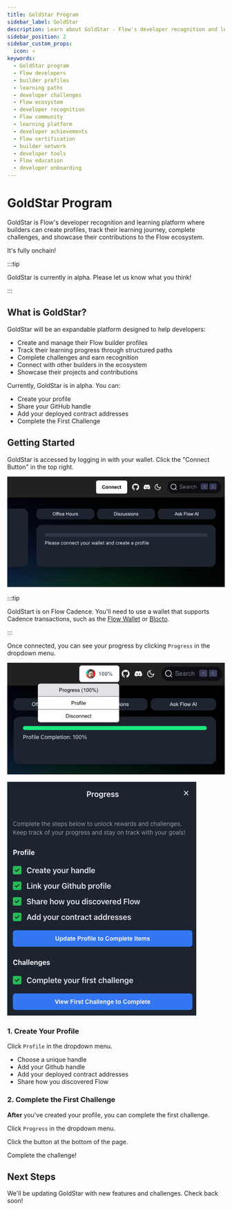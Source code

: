 ```yaml
---
title: GoldStar Program
sidebar_label: GoldStar
description: Learn about GoldStar - Flow's developer recognition and learning platform. Create your builder profile, track your learning journey, showcase your projects, and connect with the Flow ecosystem.
sidebar_position: 2
sidebar_custom_props:
  icon: ⭐
keywords:
  - GoldStar program
  - Flow developers
  - builder profiles
  - learning paths
  - developer challenges
  - Flow ecosystem
  - developer recognition
  - Flow community
  - learning platform
  - developer achievements
  - Flow certification
  - builder network
  - developer tools
  - Flow education
  - developer onboarding
---
```


# GoldStar Program

GoldStar is Flow's developer recognition and learning platform where builders can create profiles, track their learning journey, complete challenges, and showcase their contributions to the Flow ecosystem.

It's fully onchain!

:::tip

GoldStar is currently in alpha. Please let us know what you think!

:::

## What is GoldStar?

GoldStar will be an expandable platform designed to help developers:

- Create and manage their Flow builder profiles
- Track their learning progress through structured paths
- Complete challenges and earn recognition
- Connect with other builders in the ecosystem
- Showcase their projects and contributions

Currently, GoldStar is in alpha. You can:

- Create your profile
- Share your GitHub handle
- Add your deployed contract addresses
- Complete the First Challenge

## Getting Started

GoldStar is accessed by logging in with your wallet. Click the "Connect Button" in the top right.

![GoldStar Connect](goldstar-connect.png)

:::tip

GoldStart is on Flow Cadence. You'll need to use a wallet that supports Cadence transactions, such as the [Flow Wallet] or [Blocto].

:::

Once connected, you can see your progress by clicking `Progress` in the dropdown menu.

![Progress](progress.png)

![GoldStar Progress](goldstar-progress.png)

### 1. Create Your Profile

Click `Profile` in the dropdown menu.

- Choose a unique handle
- Add your Github handle
- Add your deployed contract addresses
- Share how you discovered Flow

### 2. Complete the First Challenge

**After** you've created your profile, you can complete the first challenge.

Click `Progress` in the dropdown menu.

Click the button at the bottom of the page.

Complete the challenge!

## Next Steps

We'll be updating GoldStar with new features and challenges. Check back soon!

<!-- Reference-style links, will not render on the page. -->

[Flow Wallet]: https://wallet.flow.com/
[Blocto]: https://blocto.app/
